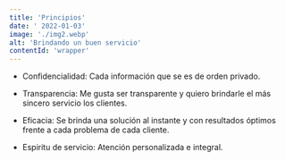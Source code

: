 ```yaml
---
title: 'Principios'
date: ' 2022-01-03'
image: './img2.webp'
alt: 'Brindando un buen servicio'
contentId: 'wrapper'
---
```


- Confidencialidad: Cada información que se es de orden privado.

- Transparencia: Me gusta ser transparente y quiero brindarle el más sincero servicio los clientes.

- Eficacia: Se brinda una solución al instante y con resultados óptimos frente a cada problema de cada cliente.

- Espiritu de servicio: Atención personalizada e integral.
